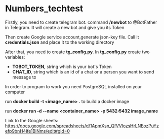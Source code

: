 # Numbers_techtest
Firstly, you need to create telegram bot. command **/newbot** to @BotFather in Telegram.
It will create a new bot and give you its Token

Then create Google service account,generate json-key file. Call it **credentials.json** and place it to the working directory

After that, you need to create **tg_config.py**.
In **tg_config.py** create two variables:
  * **TGBOT_TOKEN**, string which is your bot's Token
  * **CHAT_ID**, string which is an id of a chat or a person you want to send message to

In order to program to work you need PostgreSQL installed on your computer

run **docker build -t <image_name> .** to build a docker image

run **docker run -d --name <container_name> -p 5432:5432 image_name**

Link to the Google sheets: 
https://docs.google.com/spreadsheets/d/1ApmXsn_QfVVIozsHrLNEozPuYzefp9bnH4ife1BINms/edit#gid=0
